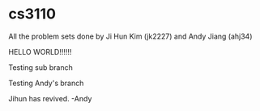 cs3110
======

All the problem sets done by Ji Hun Kim (jk2227) and Andy Jiang (ahj34) 

HELLO WORLD!!!!!!

Testing sub branch

Testing Andy's branch

Jihun has revived. -Andy